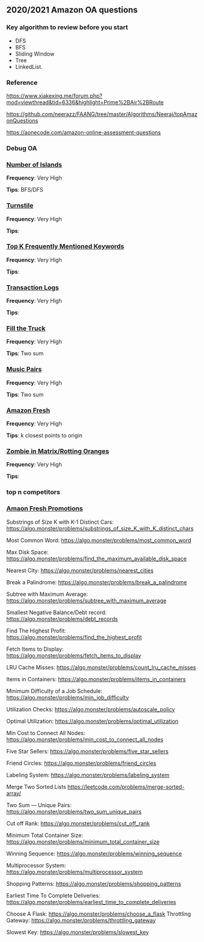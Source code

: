 ## 2020/2021 Amazon OA questions
### Key algorithm to review before you start

- DFS
- BFS
- Sliding Window
- Tree
- LinkedList.

### Reference

https://www.xiakexing.me/forum.php?mod=viewthread&tid=6336&highlight=Prime%2BAir%2BRoute

https://github.com/neerazz/FAANG/tree/master/Algorithms/Neeraj/topAmazonQuestions

https://aonecode.com/amazon-online-assessment-questions

### Debug OA



### [Number of Islands](https://leetcode.com/problems/number-of-islands/)

**Frequency**: Very High

**Tips**: BFS/DFS

### [Turnstile](https://algo.monster/problems/turnstile)

**Frequency**: Very High

**Tips**: 

### [Top K Frequently Mentioned Keywords](https://algo.monster/problems/top_k_frequently_mentioned_keywords)

**Frequency**: Very High

**Tips**: 

### [Transaction Logs](https://algo.monster/problems/transaction_logs)

**Frequency**: Very High

**Tips**: 

### [Fill the Truck](https://algo.monster/problems/fill_the_truck)

**Frequency**: Very High

**Tips**: Two sum

### [Music Pairs](https://algo.monster/problems/pairs_of_songs)

**Frequency**: Very High

**Tips**: Two sum

### [Amazon Fresh](https://leetcode.com/playground/sRmXC6MA)

**Frequency**: Very High

**Tips**: k closest points to origin

### [Zombie in Matrix/Rotting Oranges](https://leetcode.com/problems/rotting-oranges/)

**Frequency**: Very High

**Tips**: 

### top n competitors

### [Amaon Fresh Promotions](https://github.com/crazy-developers-dev/AmazonOA/blob/master/P1_AmazonFreshPromotion.java)



Substrings of Size K with K-1 Distinct Cars: https://algo.monster/problems/substrings_of_size_K_with_K_distinct_chars

Most Common Word: https://algo.monster/problems/most_common_word



Max Disk Space: https://algo.monster/problems/find_the_maximum_available_disk_space

Nearest City: https://algo.monster/problems/nearest_cities

Break a Palindrome: https://algo.monster/problems/break_a_palindrome

Subtree with Maximum Average: https://algo.monster/problems/subtree_with_maximum_average

Smallest Negative Balance/Debt record: https://algo.monster/problems/debt_records

Find The Highest Profit: https://algo.monster/problems/find_the_highest_profit

Fetch Items to Display: https://algo.monster/problems/fetch_items_to_display

LRU Cache Misses: https://algo.monster/problems/count_lru_cache_misses

Items in Containers: https://algo.monster/problems/items_in_containers

Minimum Difficulty of a Job Schedule: https://algo.monster/problems/min_job_difficulty

Utilization Checks: https://algo.monster/problems/autoscale_policy

Optimal Utilization: https://algo.monster/problems/optimal_utilization

Min Cost to Connect All Nodes: https://algo.monster/problems/min_cost_to_connect_all_nodes

Five Star Sellers: https://algo.monster/problems/five_star_sellers


Friend Circles: https://algo.monster/problems/friend_circles

Labeling System: https://algo.monster/problems/labeling_system

Merge Two Sorted Lists https://leetcode.com/problems/merge-sorted-array/

Two Sum — Unique Pairs: https://algo.monster/problems/two_sum_unique_pairs

Cut off Rank: https://algo.monster/problems/cut_off_rank

Minimum Total Container Size: https://algo.monster/problems/minimum_total_container_size

Winning Sequence: https://algo.monster/problems/winning_sequence

Multiprocessor System: https://algo.monster/problems/multiprocessor_system

Shopping Patterns: https://algo.monster/problems/shopping_patterns

Earliest Time To Complete Deliveries: https://algo.monster/problems/earliest_time_to_complete_deliveries

Choose A Flask: https://algo.monster/problems/choose_a_flask
Throttling Gateway: https://algo.monster/problems/throttling_gateway

Slowest Key: https://algo.monster/problems/slowest_key  